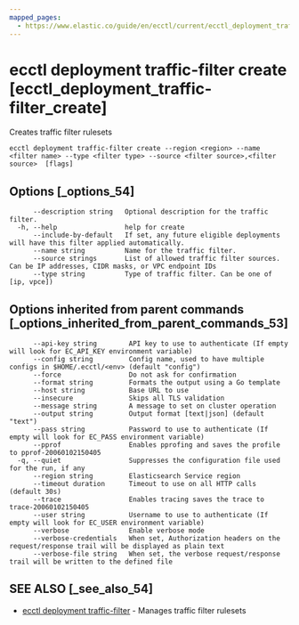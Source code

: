 ```yaml
---
mapped_pages:
  - https://www.elastic.co/guide/en/ecctl/current/ecctl_deployment_traffic-filter_create.html
---
```


# ecctl deployment traffic-filter create [ecctl_deployment_traffic-filter_create]

Creates traffic filter rulesets

```
ecctl deployment traffic-filter create --region <region> --name <filter name> --type <filter type> --source <filter source>,<filter source>  [flags]
```


## Options [_options_54]

```
      --description string   Optional description for the traffic filter.
  -h, --help                 help for create
      --include-by-default   If set, any future eligible deployments will have this filter applied automatically.
      --name string          Name for the traffic filter.
      --source strings       List of allowed traffic filter sources. Can be IP addresses, CIDR masks, or VPC endpoint IDs
      --type string          Type of traffic filter. Can be one of [ip, vpce])
```


## Options inherited from parent commands [_options_inherited_from_parent_commands_53]

```
      --api-key string        API key to use to authenticate (If empty will look for EC_API_KEY environment variable)
      --config string         Config name, used to have multiple configs in $HOME/.ecctl/<env> (default "config")
      --force                 Do not ask for confirmation
      --format string         Formats the output using a Go template
      --host string           Base URL to use
      --insecure              Skips all TLS validation
      --message string        A message to set on cluster operation
      --output string         Output format [text|json] (default "text")
      --pass string           Password to use to authenticate (If empty will look for EC_PASS environment variable)
      --pprof                 Enables pprofing and saves the profile to pprof-20060102150405
  -q, --quiet                 Suppresses the configuration file used for the run, if any
      --region string         Elasticsearch Service region
      --timeout duration      Timeout to use on all HTTP calls (default 30s)
      --trace                 Enables tracing saves the trace to trace-20060102150405
      --user string           Username to use to authenticate (If empty will look for EC_USER environment variable)
      --verbose               Enable verbose mode
      --verbose-credentials   When set, Authorization headers on the request/response trail will be displayed as plain text
      --verbose-file string   When set, the verbose request/response trail will be written to the defined file
```


## SEE ALSO [_see_also_54]

* [ecctl deployment traffic-filter](/reference/ecctl_deployment_traffic-filter.md)	 - Manages traffic filter rulesets


